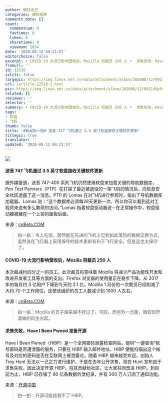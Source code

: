 ```yaml
---
author: 硬核老王
categories: 硬核观察
comments_data: []
count:
  commentnum: 0
  favtimes: 0
  likes: 0
  sharetimes: 0
  viewnum: 2854
date: '2020-08-12 09:21:57'
editorchoice: false
excerpt: • COVID-19 大流行影响营收后，Mozilla 将裁员 250 人 •  求售失败，Have I Been Pwned 准备开源
fromurl: ''
id: 12510
islctt: false
largepic: https://img.linux.net.cn/data/attachment/album/202008/12/092149p5qs4wkz8ew7kz3g.jpg
url: /article-12510-1.html
pic: https://img.linux.net.cn/data/attachment/album/202008/12/092149p5qs4wkz8ew7kz3g.jpg.thumb.jpg
related: []
reviewer: ''
selector: ''
summary: • COVID-19 大流行影响营收后，Mozilla 将裁员 250 人 •  求售失败，Have I Been Pwned 准备开源
tags:
- 软盘
- 飞机
thumb: false
title: '#新闻拍一拍# 波音 747 飞机通过 3.5 英寸软盘接收关键软件更新'
titlepic: true
translator: ''
updated: '2020-08-12 09:21:57'
---
```


![](/data/attachment/album/202008/12/092149p5qs4wkz8ew7kz3g.jpg)


#### 波音 747 飞机通过 3.5 英寸软盘接收关键软件更新


据外媒报道，波音 747-400 系列飞机仍然使用软盘来加载关键的导航数据库，Pen Test Partners（PTP）在打探了最近被退役的一架飞机的情况后，向信息安全社区透露了这一消息。PTP 的 Lomas 在对飞机进行参观时，指出了导航数据库加载器。Lomas 说：“这个数据库必须每28天更新一次，所以你可以看到这对工程师来说有多么繁琐的访问。”Lomas 指着软盘驱动器说--在正常操作中，软盘驱动器被藏在一个上锁的面板后面。


来源：[cnBeta.COM](https://www.cnbeta.com/articles/tech/1014295.htm)



> 
> 拍一拍：令人吃惊，居然能在先进的飞机上见到如此落后的数据交换方式，虽然说在飞行器上采用保守的技术更新有利于飞行安全，但是这也太保守了。
> 
> 
> 


#### COVID-19 大流行影响营收后，Mozilla 将裁员 250 人


本次裁减约四分之一的员工。此次裁员将意味着 Mozilla 将减少产品功能性开发和改进开发者工具等方面的支出。Firefox 浏览器的使用量正在稳步下降，从 2017 年的每月约 3 亿用户下降到今天的 2.1 亿。Mozilla 1 月份的一次裁员已经削减了大约 70 个工作岗位，这使该组织的员工人数减少到 1000 人左右。


来源：[cnBeta.COM](https://www.cnbeta.com/articles/tech/1014471.htm)



> 
> 拍一拍：Mozilla 的日子越来越不好过了，可叹。而另外一方面，微软却开源做的风生水起。
> 
> 
> 


#### 求售失败，Have I Been Pwned 准备开源


Have I Been Pwned（HIBP）是一个全网密码泄露检查网站，提供“一键查询”帐号密码是否遭泄露的服务，只要在 HIBP 输入邮件地址，HIBP 便能扫描出这个帐号及对应的密码是否在互联网上被泄露过。随着 HIBP 越来越受欢迎，创始人 Troy Hunt 无法以一己之力进行维护，于是在去年公开求售，现在 Hunt 宣布由于求售失败，因此决定开源 HIBP，将其贡献给社区，让大家共同改进 HIBP。到目前为止，HIBP 已存储了 80 亿条数据外泄纪录，并有 300 万人订阅了通知功能。


来源：[开源中国](https://www.oschina.net/news/117862/open-source-the-have-i-been-pwned-code-base)



> 
> 拍一拍：开源可能拯救不了 HIBP。
> 
> 
>